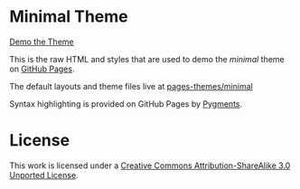 # Minimal Theme

[Demo the Theme](https://orderedlist.com/minimal/)

This is the raw HTML and styles that are used to demo the *minimal* theme on [GitHub Pages](http://pages.github.com/).

The default layouts and theme files live at [pages-themes/minimal](https://github.com/pages-themes/minimal)

Syntax highlighting is provided on GitHub Pages by [Pygments](http://pygments.org).

# License

This work is licensed under a [Creative Commons Attribution-ShareAlike 3.0 Unported License](http://creativecommons.org/licenses/by-sa/3.0/).




